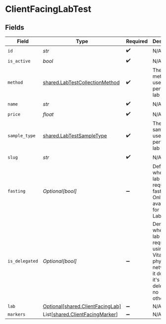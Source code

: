 # ClientFacingLabTest


## Fields

| Field                                                                                                                  | Type                                                                                                                   | Required                                                                                                               | Description                                                                                                            |
| ---------------------------------------------------------------------------------------------------------------------- | ---------------------------------------------------------------------------------------------------------------------- | ---------------------------------------------------------------------------------------------------------------------- | ---------------------------------------------------------------------------------------------------------------------- |
| `id`                                                                                                                   | *str*                                                                                                                  | :heavy_check_mark:                                                                                                     | N/A                                                                                                                    |
| `is_active`                                                                                                            | *bool*                                                                                                                 | :heavy_check_mark:                                                                                                     | N/A                                                                                                                    |
| `method`                                                                                                               | [shared.LabTestCollectionMethod](../../models/shared/labtestcollectionmethod.md)                                       | :heavy_check_mark:                                                                                                     | The method used to perform a lab test.                                                                                 |
| `name`                                                                                                                 | *str*                                                                                                                  | :heavy_check_mark:                                                                                                     | N/A                                                                                                                    |
| `price`                                                                                                                | *float*                                                                                                                | :heavy_check_mark:                                                                                                     | N/A                                                                                                                    |
| `sample_type`                                                                                                          | [shared.LabTestSampleType](../../models/shared/labtestsampletype.md)                                                   | :heavy_check_mark:                                                                                                     | The type of sample used to perform a lab test.                                                                         |
| `slug`                                                                                                                 | *str*                                                                                                                  | :heavy_check_mark:                                                                                                     | N/A                                                                                                                    |
| `fasting`                                                                                                              | *Optional[bool]*                                                                                                       | :heavy_minus_sign:                                                                                                     | Defines whether a lab test requires fasting. Only available for Labcorp.                                               |
| `is_delegated`                                                                                                         | *Optional[bool]*                                                                                                       | :heavy_minus_sign:                                                                                                     | Denotes whether a lab test requires using non-Vital physician networks. If it does then it's delegated - no otherwise. |
| `lab`                                                                                                                  | [Optional[shared.ClientFacingLab]](../../models/shared/clientfacinglab.md)                                             | :heavy_minus_sign:                                                                                                     | N/A                                                                                                                    |
| `markers`                                                                                                              | List[[shared.ClientFacingMarker](../../models/shared/clientfacingmarker.md)]                                           | :heavy_minus_sign:                                                                                                     | N/A                                                                                                                    |